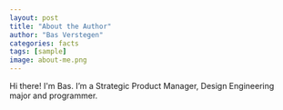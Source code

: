 ```yaml
---
layout: post
title: "About the Author"
author: "Bas Verstegen"
categories: facts
tags: [sample]
image: about-me.png
---
```


Hi there! I'm Bas. I’m a Strategic Product Manager, Design Engineering major and programmer.
